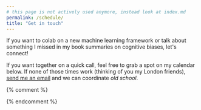 ```yaml
---
# this page is not actively used anymore, instead look at index.md
permalink: /schedule/
title: "Get in touch"
---
```


If you want to colab on a new machine learning framework or talk about something I missed in my book summaries on cognitive biases, let's connect!

If you want together on a quick call, feel free to grab a spot on my calendar below. 
If none of those times work (thinking of you my London friends), <a href="https://mailhide.io/e/V7WAu" onclick="mailhidepopup=window.open('https://mailhide.io/e/V7WAu','mailhidepopup','width=580,height=635'); return false;">send me an email</a> and we can coordinate *old school*.
<!-- Calendar inline widget begin -->
<script src="https://asset-tidycal.b-cdn.net//js/embed.js"></script>
<div id="tidycal-embed" data-path="avishaan/30-minute-intro-meeting"></div>
<!-- Calendar inline widget end -->



{% comment %}

{% endcomment %}
